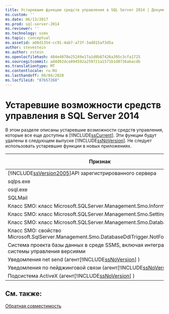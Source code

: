 ```yaml
---
title: Устаревшие функции средств управления в SQL Server 2014 | Документация Майкрософт
ms.custom: ''
ms.date: 06/13/2017
ms.prod: sql-server-2014
ms.reviewer: ''
ms.technology: ssms
ms.topic: conceptual
ms.assetid: a08d1354-cc91-4ab7-a73f-3ad815af3d5a
author: stevestein
ms.author: sstein
ms.openlocfilehash: 484e4078e25249e17a1d8b87426a395c3cfa1725
ms.sourcegitcommit: ad4d92dce894592a259721a1571b1d8736abacdb
ms.translationtype: MT
ms.contentlocale: ru-RU
ms.lasthandoff: 08/04/2020
ms.locfileid: "87657268"
---
```

# <a name="deprecated-management-tools-features-in-sql-server-2014"></a>Устаревшие возможности средств управления в SQL Server 2014
  В этом разделе описаны устаревшие возможности средств управления, которые все еще доступны в [!INCLUDE[ssCurrent](../includes/sscurrent-md.md)]. Эти функции будут удалены в следующем выпуске [!INCLUDE[ssNoVersion](../includes/ssnoversion-md.md)]. Не следует использовать устаревшие функции в новых приложениях.  
  
|Признак|Этап устаревания|  
|-------------|-----------------------|  
|[!INCLUDE[ssVersion2005](../includes/ssversion2005-md.md)]API зарегистрированного сервера|Объявление|  
|sqlps.exe|Предупреждение|  
|osql.exe|Предупреждение|  
|SQLMail|Предупреждение|  
|Класс SMO: класс Microsoft.SQLServer.Management.Smo.Information|Объявление|  
|Класс SMO: класс Microsoft.SQLServer.Management.Smo.Settings|Объявление|  
|Класс SMO: класс Microsoft.SQLServer.Management.Smo.DatabaseOptions|Объявление|  
|Класс SMO: свойство Microsoft.SqlServer.Management.Smo.DatabaseDdlTrigger.NotForReplication|Объявление|  
|Система проекта базы данных в среде SSMS, включая интеграцию системы управления версиями|Объявление|  
|Уведомления net send (агент[!INCLUDE[ssNoVersion](../includes/ssnoversion-md.md)] )|Объявление|  
|Уведомления по пейджинговой связи (агент[!INCLUDE[ssNoVersion](../includes/ssnoversion-md.md)] )|Объявление|  
|Подсистема ActiveX (агент[!INCLUDE[ssNoVersion](../includes/ssnoversion-md.md)] )|Объявление|  
  
## <a name="see-also"></a>См. также:  
 [Обратная совместимость](../../2014/getting-started/backward-compatibility.md)  
  
  

